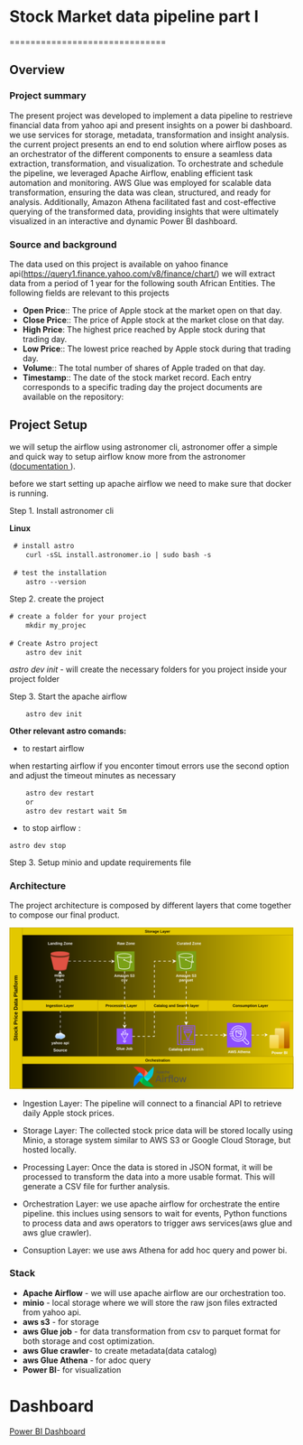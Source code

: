 # Stock Market data pipeline part I
==============================

## Overview

### Project summary

The present project was developed to implement a data pipeline to restrieve financial data from yahoo api and present insights on a power bi dashboard.
we use services for storage, metadata, transformation and insight analysis. 
the current project presents an end to end solution where airflow poses as an orchestrator of the different components to ensure a seamless data extraction, transformation, and visualization. 
To orchestrate and schedule the pipeline, we leveraged Apache Airflow, enabling efficient task automation and monitoring. AWS Glue was employed for scalable data transformation, ensuring the data was clean, structured, and ready for analysis. Additionally, Amazon Athena facilitated fast and cost-effective querying of the transformed data, providing insights that were ultimately visualized in an interactive and dynamic Power BI dashboard.

### Source and background
The data used on this project is available on yahoo finance api(https://query1.finance.yahoo.com/v8/finance/chart/)  we will extract data from a period of 1 year for the following south African Entities. The following fields are relevant to this projects
* **Open Price**:: The price of Apple stock at the market open on that day.
* **Close Price**:: The price of Apple stock at the market close on that day.
* **High Price**: The highest price reached by Apple stock during that trading day.
* **Low Price**:: The lowest price reached by Apple stock during that trading day.
* **Volume**:: The total number of shares of Apple traded on that day.
* **Timestamp**:: The date of the stock market record. Each entry corresponds to a specific trading day
the project documents are available on the repository:


## Project Setup
we will setup the airflow using astronomer cli, astronomer offer a simple and quick way to setup airflow know more from the astronomer ([documentation ](https://www.astronomer.io/docs/astro/cli/overview) ).

before we start setting up apache airflow we need to make sure that docker is running. 

Step 1. Install astronomer cli

**Linux**


```
 # install astro   
    curl -sSL install.astronomer.io | sudo bash -s

 # test the installation
    astro --version
```

Step 2. create the project

```
# create a folder for your project
    mkdir my_projec

# Create Astro project
    astro dev init
```

*astro dev init* - will create the necessary folders for you project inside your project folder

Step 3. Start the apache airflow

```
    astro dev init
```

**Other relevant astro comands:**

* to restart airflow

 when restarting airflow if you enconter timout errors use the second option and adjust the timeout minutes as necessary

```
    astro dev restart 
    or
    astro dev restart wait 5m 
```

* to stop airflow : 
```
astro dev stop
```

Step 3. Setup minio and update requirements file




### Architecture

The project architecture is composed by different layers that come together to compose our final product.

![Screenshot](./resources/architecture.svg)

* Ingestion Layer: The pipeline will connect to a financial API to retrieve daily Apple stock prices.

* Storage Layer: The collected stock price data will be stored locally using Minio, a storage system similar to AWS S3 or Google Cloud Storage, but hosted locally.

* Processing Layer: Once the data is stored in JSON format, it will be processed to transform the data into a more usable format. This will generate a CSV file for further analysis. 

* Orchestration Layer: we use apache airflow for orchestrate the entire pipeline. this inclues using sensors to wait for events, Python functions to process data and aws operators to trigger aws services(aws glue and aws glue crawler).

* Consuption Layer: we use aws Athena for add hoc query and power bi.



### Stack

* **Apache Airflow** - we will use apache airflow are our orchestration too.
* **minio** - local storage where we will store the raw json files extracted from yahoo api.
* **aws s3** - for storage
* **aws Glue job** - for data transformation from csv to parquet format for both storage and cost optimization.
* **aws Glue crawler**- to create metadata(data catalog)
* **aws Glue Athena** - for adoc query 
* **Power BI**- for visualization




# Dashboard

[Power BI Dashboard](https://app.powerbi.com/view?r=eyJrIjoiODRmZWIzZjktNTRmZS00MTQ3LThlMmUtMThjMmEyMTA4YzQwIiwidCI6ImRmODY3OWNkLWE4MGUtNDVkOC05OWFjLWM4M2VkN2ZmOTVhMCJ9)
